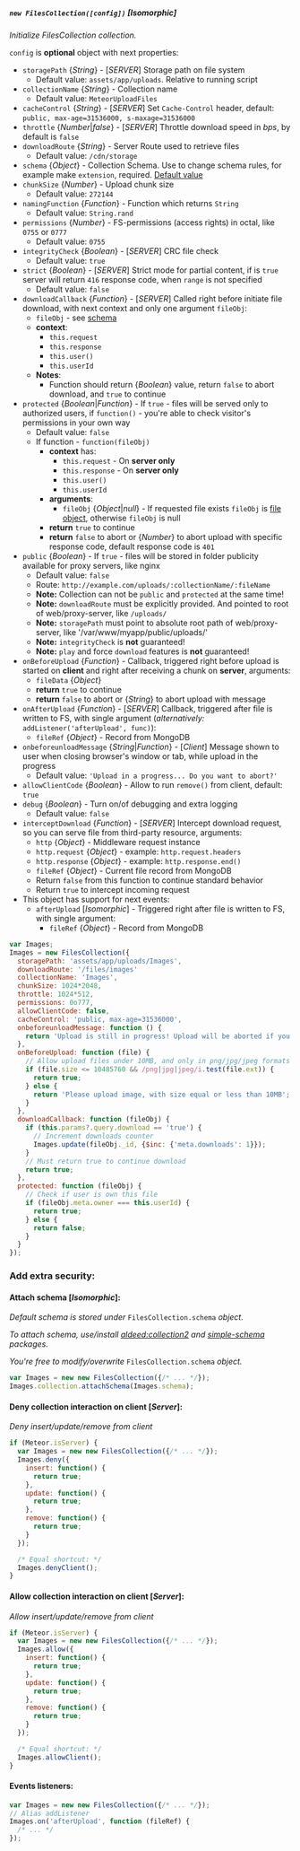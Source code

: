 ##### `new FilesCollection([config])` [*Isomorphic*]
*Initialize FilesCollection collection.*

`config` is __optional__ object with next properties:
 - `storagePath` {*String*} - [*SERVER*] Storage path on file system
    * Default value: `assets/app/uploads`. Relative to running script
 - `collectionName` {*String*} - Collection name
    * Default value: `MeteorUploadFiles`
 - `cacheControl` {*String*} - [*SERVER*] Set `Cache-Control` header, default: `public, max-age=31536000, s-maxage=31536000`
 - `throttle` {*Number*|*false*} - [*SERVER*] Throttle download speed in *bps*, by default is `false`
 - `downloadRoute` {*String*} - Server Route used to retrieve files
    * Default value: `/cdn/storage`
 - `schema` {*Object*} - Collection Schema. Use to change schema rules, for example make `extension`, required. [Default value](https://github.com/VeliovGroup/Meteor-Files/wiki/Schema)
 - `chunkSize` {*Number*} - Upload chunk size
    * Default value: `272144`
 - `namingFunction` {*Function*} - Function which returns `String`
    * Default value: `String.rand`
 - `permissions` {*Number*} - FS-permissions (access rights) in octal, like `0755` or `0777`
    * Default value: `0755`
 - `integrityCheck` {*Boolean*} - [*SERVER*] CRC file check
    * Default value: `true`
 - `strict` {*Boolean*} - [*SERVER*] Strict mode for partial content, if is `true` server will return `416` response code, when `range` is not specified
    * Default value: `false`
 - `downloadCallback` {*Function*} - [*SERVER*] Called right before initiate file download, with next context and only one argument `fileObj`:
    * `fileObj` - see [schema](https://github.com/VeliovGroup/Meteor-Files/wiki/Schema)
    * __context__:
      - `this.request`
      - `this.response`
      - `this.user()`
      - `this.userId`
    * __Notes__:
      * Function should return {*Boolean*} value, return `false` to abort download, and `true` to continue
 - `protected` {*Boolean*|*Function*} - If `true` - files will be served only to authorized users, if `function()` - you're able to check visitor's permissions in your own way
    * Default value: `false`
    * If function - `function(fileObj)` 
      * __context__ has:
        - `this.request` - On __server only__
        - `this.response` - On __server only__
        - `this.user()`
        - `this.userId`
      * __arguments__:
        - `fileObj` {*Object*|*null*} - If requested file exists `fileObj` is [file object](https://github.com/VeliovGroup/Meteor-Files/wiki/Schema), otherwise `fileObj` is null
      * __return__ `true` to continue
      * __return__ `false` to abort or {*Number*} to abort upload with specific response code, default response code is `401`
 - `public` {*Boolean*} - If `true` - files will be stored in folder publicity available for proxy servers, like nginx
    * Default value: `false`
    * Route: `http://example.com/uploads/:collectionName/:fileName`
    * __Note:__ Collection can not be `public` and `protected` at the same time!
    * __Note:__ `downloadRoute` must be explicitly provided. And pointed to root of web/proxy-server, like `/uploads/`
    * __Note:__ `storagePath` must point to absolute root path of web/proxy-server, like '/var/www/myapp/public/uploads/'
    * __Note:__ `integrityCheck` is __not__ guaranteed!
    * __Note:__ `play` and force `download` features is __not__ guaranteed!
 - `onBeforeUpload` {*Function*} - Callback, triggered right before upload is started on __client__ and right after receiving a chunk on __server__, arguments:
    * `fileData` {*Object*}
    * __return__ `true` to continue
    * __return__ `false` to abort or {*String*} to abort upload with message
 - `onAfterUpload` {*Function*} - [*SERVER*] Callback, triggered after file is written to FS, with single argument (*alternatively:* `addListener('afterUpload', func)`):
    - `fileRef` {*Object*} - Record from MongoDB
 - `onbeforeunloadMessage` {*String*|*Function*} - [*Client*] Message shown to user when closing browser's window or tab, while upload in the progress
    * Default value: `'Upload in a progress... Do you want to abort?'`
 - `allowClientCode` {*Boolean*} - Allow to run `remove()` from client, default: `true`
 - `debug` {*Boolean*} - Turn on/of debugging and extra logging
    * Default value: `false`
 - `interceptDownload` {*Function*} - [*SERVER*] Intercept download request, so you can serve file from third-party resource, arguments:
    - `http` {*Object*} - Middleware request instance
    - `http.request` {*Object*} - example: `http.request.headers`
    - `http.response` {*Object*} - example: `http.response.end()`
    - `fileRef` {*Object*} - Current file record from MongoDB
    - Return `false` from this function to continue standard behavior
    - Return `true` to intercept incoming request
 - This object has support for next events:
    - `afterUpload` [*Isomorphic*] - Triggered right after file is written to FS, with single argument:
      * `fileRef` {*Object*} - Record from MongoDB

```javascript
var Images;
Images = new FilesCollection({
  storagePath: 'assets/app/uploads/Images',
  downloadRoute: '/files/images'
  collectionName: 'Images',
  chunkSize: 1024*2048,
  throttle: 1024*512,
  permissions: 0o777,
  allowClientCode: false,
  cacheControl: 'public, max-age=31536000',
  onbeforeunloadMessage: function () {
    return 'Upload is still in progress! Upload will be aborted if you leave this page!';
  },
  onBeforeUpload: function (file) {
    // Allow upload files under 10MB, and only in png/jpg/jpeg formats
    if (file.size <= 10485760 && /png|jpg|jpeg/i.test(file.ext)) {
      return true;
    } else {
      return 'Please upload image, with size equal or less than 10MB';
    }
  },
  downloadCallback: function (fileObj) {
    if (this.params?.query.download == 'true') {
      // Increment downloads counter
      Images.update(fileObj._id, {$inc: {'meta.downloads': 1}});
    }
    // Must return true to continue download
    return true;
  },
  protected: function (fileObj) {
    // Check if user is own this file
    if (fileObj.meta.owner === this.userId) {
      return true;
    } else {
      return false;
    }
  }
});
```

### Add extra security:

#### Attach schema [*Isomorphic*]:
*Default schema is stored under* `FilesCollection.schema` *object.*

*To attach schema, use/install [aldeed:collection2](https://github.com/aldeed/meteor-collection2) and [simple-schema](https://atmospherejs.com/aldeed/simple-schema) packages.*

*You're free to modify/overwrite* `FilesCollection.schema` *object.*
```javascript
var Images = new new FilesCollection({/* ... */});
Images.collection.attachSchema(Images.schema);
```

#### Deny collection interaction on client [*Server*]:
*Deny insert/update/remove from client*
```javascript
if (Meteor.isServer) {
  var Images = new new FilesCollection({/* ... */});
  Images.deny({
    insert: function() {
      return true;
    },
    update: function() {
      return true;
    },
    remove: function() {
      return true;
    }
  });

  /* Equal shortcut: */
  Images.denyClient();
}
```

#### Allow collection interaction on client [*Server*]:
*Allow insert/update/remove from client*
```javascript
if (Meteor.isServer) {
  var Images = new new FilesCollection({/* ... */});
  Images.allow({
    insert: function() {
      return true;
    },
    update: function() {
      return true;
    },
    remove: function() {
      return true;
    }
  });

  /* Equal shortcut: */
  Images.allowClient();
}
```

#### Events listeners:
```javascript
var Images = new new FilesCollection({/* ... */});
// Alias addListener
Images.on('afterUpload', function (fileRef) {
  /* ... */
});
```